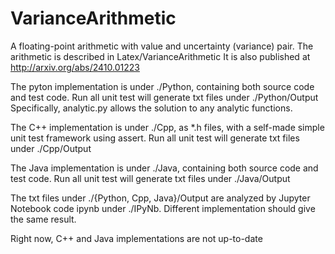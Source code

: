 # VarianceArithmetic
A floating-point arithmetic with value and uncertainty (variance) pair.
The arithmetic is described in Latex/VarianceArithmetic
It is also published at http://arxiv.org/abs/2410.01223

The pyton implementation is under ./Python, containing both source code and test code.
Run all unit test will generate txt files under ./Python/Output
Specifically, analytic.py allows the solution to any analytic functions.

The C++ implementation is under ./Cpp, as *.h files, with a self-made simple unit test framework using assert.
Run all unit test will generate txt files under ./Cpp/Output

The Java implementation is under ./Java, containing both source code and test code.
Run all unit test will generate txt files under ./Java/Output

The txt files under ./{Python, Cpp, Java}/Output are analyzed by Jupyter Notebook code ipynb under ./IPyNb.
Different implementation should give the same result.

Right now, C++ and Java implementations are not up-to-date
